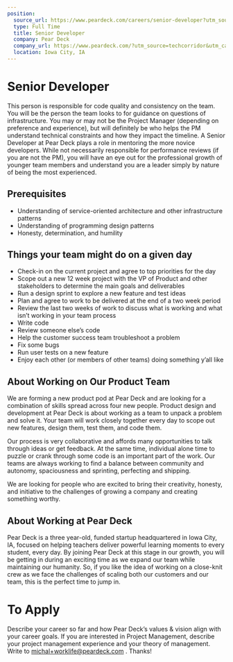 ```yaml
---
position:
  source_url: https://www.peardeck.com/careers/senior-developer?utm_source=techcorridor&utm_campaign=March2017Hiring
  type: Full Time
  title: Senior Developer
  company: Pear Deck
  company_url: https://www.peardeck.com/?utm_source=techcorridor&utm_campaign=March2017Hiring
  location: Iowa City, IA
---
```


# Senior Developer

This person is responsible for code quality and consistency on the team. You will be the person the team looks to for guidance on questions of infrastructure.  You may or may not be the Project Manager (depending on preference and experience), but will definitely be who helps the PM understand technical constraints and how they impact the timeline.  A Senior Developer at Pear Deck plays a role in mentoring the more novice developers. While not necessarily responsible for performance reviews (if you are not the PM), you will have an eye out for the professional growth of younger team members and understand you are a leader simply by nature of being the most experienced.

## Prerequisites

  - Understanding of service-oriented architecture and other infrastructure patterns
  - Understanding of programming design patterns
  - Honesty, determination, and humility

## Things your team might do on a given day
  - Check-in on the current project and agree to top priorities for the day
  - Scope out a new 12 week project with the VP of Product and other stakeholders to determine the main goals and deliverables
  - Run a design sprint to explore a new feature and test ideas
  - Plan and agree to work to be delivered at the end of a two week period
  - Review the last two weeks of work to discuss what is working and what isn’t working in your team process
  - Write code
  - Review someone else’s code
  - Help the customer success team troubleshoot a problem
  - Fix some bugs
  - Run user tests on a new feature
  - Enjoy each other (or members of other teams) doing something y’all like



## About Working on Our Product Team

We are forming a new product pod at Pear Deck and are looking for a combination of skills spread across four new people.  Product design and development at Pear Deck is about working as a team to unpack a problem and solve it. Your team will work closely together every day to scope out new features, design them, test them, and code them.

Our process is very collaborative and affords many opportunities to talk through ideas or get feedback. At the same time, individual alone time to puzzle or crank through some code is an important part of the work. Our teams are always working to find a balance between community and autonomy, spaciousness and sprinting, perfecting and shipping.

We are looking for people who are excited to bring their creativity, honesty, and initiative to the challenges of growing a company and creating something worthy.


## About Working at Pear Deck

Pear Deck is a three year-old, funded startup headquartered in Iowa City, IA, focused on helping teachers deliver powerful learning moments to every student, every day. By joining Pear Deck at this stage in our growth, you will be getting in during an exciting time as we expand our team while maintaining our humanity.  So, if you like the idea of working on a close-knit crew as we face the challenges of scaling both our customers and our team, this is the perfect time to jump in.

# To Apply

Describe your career so far and how Pear Deck’s values & vision align with your career goals. If you are interested in Project Management, describe your project management experience and your theory of management. Write to michal+worklife@peardeck.com . Thanks!